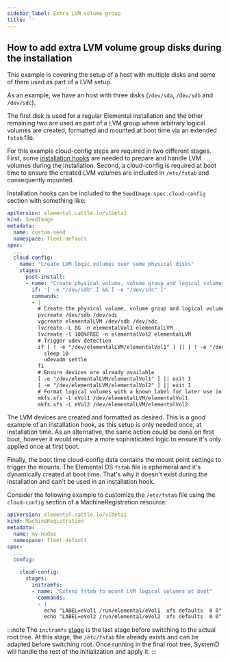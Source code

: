 ```yaml
---
sidebar_label: Extra LVM volume group
title: ''
---
```


<head>
  <link rel="canonical" href="https://elemental.docs.rancher.com/custom-install/lvm-drives-example"/>
</head>

## How to add extra LVM volume group disks during the installation

This example is covering the setup of a host with multiple disks and some of them used
as part of a LVM setup.

As an example, we have an host with three disks (`/dev/sda`, `/dev/sdb`
and `/dev/sdc`). 

The first disk is used for a regular Elemental installation
and the other remaining two are used as part of a LVM group where arbitrary logical volumes
are created, formatted and mounted at boot time via an extended `fstab` file.

For this example cloud-config steps are required in two different stages. First, some
[installation hooks](cloud-config-reference.md#elemental-client-cloud-config-hooks) are
needed to prepare and handle LVM volumes during the installation. Second, a cloud-config
is required at boot time to ensure the created LVM volumes are included in `/etc/fstab`
and consequently mounted.

Installation hooks can be included to the `SeedImage.spec.cloud-config` section with something
like:

```yaml showLineNumbers
apiVersion: elemental.cattle.io/v1beta1
kind: SeedImage
metadata:
  name: custom-seed
  namespace: fleet-default
spec:
  ...
  cloud-config:
    name: "Create LVM logic volumes over some physical disks"
    stages:
      post-install:
      - name: "Create physical volume, volume group and logical volumes"
        if: '[ -e "/dev/sdb" ] && [ -e "/dev/sdc" ]'
        commands:
        - | 
          # Create the physical volume, volume group and logical volumes
          pvcreate /dev/sdb /dev/sdc
          vgcreate elementalLVM /dev/sdb /dev/sdc
          lvcreate -L 8G -n elementalVol1 elementalLVM
          lvcreate -l 100%FREE -n elementalVol2 elementalLVM
          # Trigger udev detection
          if [ ! -e "/dev/elementalLVM/elementalVol1" ] || [ ! -e "/dev/elementalLVM/elementalVol2" ]; then
            sleep 10
            udevadm settle
          fi
          # Ensure devices are already available
          [ -e "/dev/elementalLVM/elementalVol1" ] || exit 1
          [ -e "/dev/elementalLVM/elementalVol2" ] || exit 1
          # Format logical volumes with a known label for later use in fstab
          mkfs.xfs -L eVol1 /dev/elementalLVM/elementalVol1
          mkfs.xfs -L eVol2 /dev/elementalLVM/elementalVol2
```

The LVM devices are created and formatted as desired. This is a good
example of an installation hook, as this setup is only needed once, at installation
time. As an alternative, the same action could be done on first boot, however it would
require a more sophisticated logic to ensure it's only applied once at first boot.

Finally, the boot time cloud-config data contains the mount point settings to trigger the
mounts. The Elemental OS `fstab` file is ephemeral and it's dynamically created at boot time.
That's why it doesn't exist during the installation and can't be used in an installation hook.

Consider the following example to customize the `/etc/fstab` file using the `cloud-config` section
of a MachineRegistration resource:

```yaml showLineNumbers
apiVersion: elemental.cattle.io/v1beta1
kind: MachineRegistration
metadata:
  name: my-nodes
  namespace: fleet-default
spec:
  ...
  config:
    ...
    cloud-config:
      stages:
        initramfs:
        - name: "Extend fstab to mount LVM logical volumes at boot"
          commands:
          - |
            echo "LABEL=eVol1 /run/elemental/eVol1  xfs defaults  0 0" >> /etc/fstab
            echo "LABEL=eVol2 /run/elemental/eVol2  xfs defaults  0 0" >> /etc/fstab
```

:::note
The `initramfs` [stage](cloud-config-reference.md) is the last stage before switching to the actual
root tree. At this stage, the `/etc/fstab` file already exists and can be adapted before
switching root. Once running in the final root tree, SystemD will handle the rest of the
initialization and apply it.
:::
